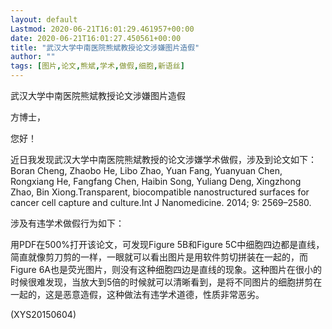 ```yaml
---
layout: default
Lastmod: 2020-06-21T16:01:29.461957+00:00
date: 2020-06-21T16:01:27.450561+00:00
title: "武汉大学中南医院熊斌教授论文涉嫌图片造假"
author: ""
tags: [图片,论文,熊斌,学术,做假,细胞,新语丝]
---
```


武汉大学中南医院熊斌教授论文涉嫌图片造假

方博士，

您好！

近日我发现武汉大学中南医院熊斌教授的论文涉嫌学术做假，涉及到论文如下：Boran Cheng, Zhaobo He, Libo Zhao, Yuan Fang, Yuanyuan Chen, Rongxiang He, Fangfang Chen, Haibin Song, Yuliang Deng, Xingzhong Zhao, Bin Xiong.Transparent, biocompatible nanostructured surfaces for cancer cell capture and culture.Int J Nanomedicine. 2014; 9: 2569–2580.

涉及有违学术做假行为如下：

用PDF在500%打开该论文，可发现Figure 5B和Figure 5C中细胞四边都是直线，简直就像剪刀剪的一样，一眼就可以看出图片是用软件剪切拼装在一起的，而Figure 6A也是荧光图片，则没有这种细胞四边是直线的现象。这种图片在很小的时候很难发现，当放大到5倍的时候就可以清晰看到，是将不同图片的细胞拼剪在一起的，这是恶意造假，这种做法有违学术道德，性质非常恶劣。

(XYS20150604)

